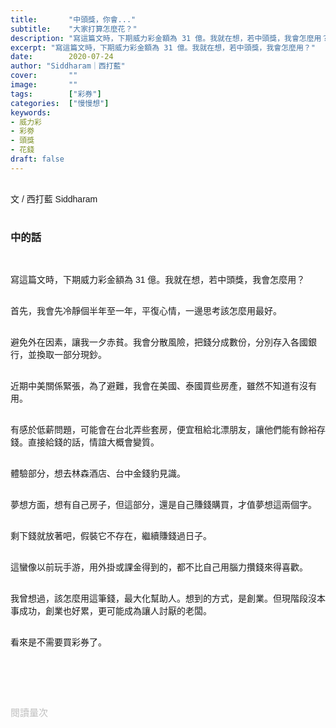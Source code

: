```yaml
---
title:       "中頭獎，你會..."
subtitle:    "大家打算怎麼花？"
description: "寫這篇文時，下期威力彩金額為 31 億。我就在想，若中頭獎，我會怎麼用？"
excerpt: "寫這篇文時，下期威力彩金額為 31 億。我就在想，若中頭獎，我會怎麼用？"
date:        2020-07-24
author: "Siddharam｜西打藍"
cover:       ""
image:       ""
tags:        ["彩券"]
categories:  ["慢慢想"]
keywords:
- 威力彩
- 彩劵
- 頭獎
- 花錢
draft: false
---
```


<article style="font-family: 'Noto Sans TC', '微軟正黑體', sans-serif; font-weight: 300;">

<br>文 / 西打藍 Siddharam<br><br>

<h3 class="article-h1-color">中的話</h3><br>

寫這篇文時，下期威力彩金額為 31 億。我就在想，若中頭獎，我會怎麼用？<br><br>

首先，我會先冷靜個半年至一年，平復心情，一邊思考該怎麼用最好。<br><br>

避免外在因素，讓我一夕赤貧。我會分散風險，把錢分成數份，分別存入各國銀行，並換取一部分現鈔。<br><br>

近期中美關係緊張，為了避難，我會在美國、泰國買些房產，雖然不知道有沒有用。<br><br>

有感於低薪問題，可能會在台北弄些套房，便宜租給北漂朋友，讓他們能有餘裕存錢。直接給錢的話，情誼大概會變質。<br><br>

體驗部分，想去林森酒店、台中金錢豹見識。<br><br>

夢想方面，想有自己房子，但這部分，還是自己賺錢購買，才值夢想這兩個字。<br><br>

剩下錢就放著吧，假裝它不存在，繼續賺錢過日子。<br><br>

這蠻像以前玩手游，用外掛或課金得到的，都不比自己用腦力攢錢來得喜歡。<br><br>

我曾想過，該怎麼用這筆錢，最大化幫助人。想到的方式，是創業。但現階段沒本事成功，創業也好累，更可能成為讓人討厭的老闆。<br><br>

看來是不需要買彩券了。<br><br>



<br><br><br>

</article>

<div style="color: #bfbfbf; font-size: 15px;" id="busuanzi_container_page_pv">
  閱讀量<span id="busuanzi_value_page_pv"></span>次
</div>

<script src="../../js/post.js"></script>





